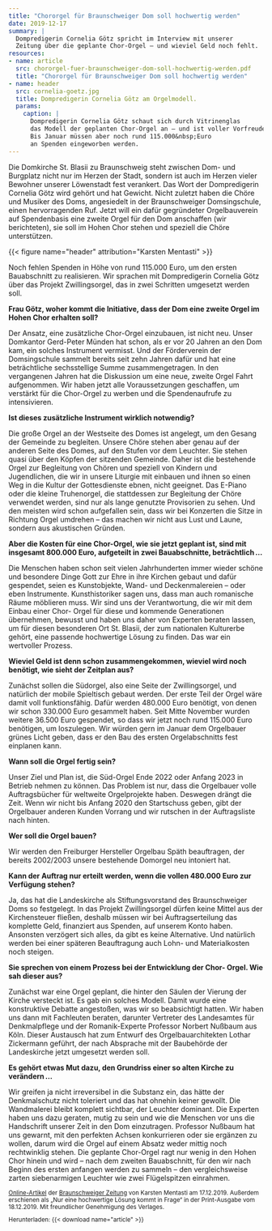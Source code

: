 ```yaml
---
title: "Chororgel für Braunschweiger Dom soll hochwertig werden"
date: 2019-12-17
summary: |
  Dompredigerin Cornelia Götz spricht im Interview mit unserer
  Zeitung über die geplante Chor-Orgel – und wieviel Geld noch fehlt.
resources:
- name: article
  src: chororgel-fuer-braunschweiger-dom-soll-hochwertig-werden.pdf
  title: "Chororgel für Braunschweiger Dom soll hochwertig werden"
- name: header
  src: cornelia-goetz.jpg
  title: Dompredigerin Cornelia Götz am Orgelmodell.
  params:
    caption: |
      Dompredigerin Cornelia Götz schaut sich durch Vitrinenglas 
      das Modell der geplanten Chor-Orgel an – und ist voller Vorfreude. 
      Bis Januar müssen aber noch rund 115.000&nbsp;Euro 
      an Spenden eingeworben werden.
---
```


Die Domkirche St. Blasii zu Braunschweig steht zwischen Dom- und
Burgplatz nicht nur im Herzen der Stadt, sondern ist auch im Herzen vieler
Bewohner unserer Löwenstadt fest verankert. Das Wort der Dompredigerin
Cornelia Götz wird gehört und hat Gewicht. Nicht zuletzt haben die Chöre
und Musiker des Doms, angesiedelt in der Braunschweiger Domsingschule,
einen hervorragenden Ruf. Jetzt will ein dafür gegründeter Orgelbauverein
auf Spendenbasis eine zweite Orgel für den Dom anschaffen (wir
berichteten), sie soll im Hohen Chor stehen und speziell die Chöre
unterstützen.

{{< figure name="header" attribution="Karsten Mentasti" >}}

Noch fehlen Spenden in Höhe von rund 115.000&nbsp;Euro, um den ersten
Bauabschnitt zu realisieren. Wir sprachen mit Dompredigerin Cornelia Götz
über das Projekt Zwillingsorgel, das in zwei Schritten umgesetzt werden soll.

**Frau Götz, woher kommt die Initiative, dass der Dom eine zweite
Orgel im Hohen Chor erhalten soll?**

Der Ansatz, eine zusätzliche Chor-Orgel einzubauen, ist nicht neu. Unser
Domkantor Gerd-Peter Münden hat schon, als er vor 20&nbsp;Jahren an den Dom
kam, ein solches Instrument vermisst. Und der Förderverein der
Domsingschule sammelt bereits seit zehn Jahren dafür und hat eine
beträchtliche sechsstellige Summe zusammengetragen. In den vergangenen
Jahren hat die Diskussion um eine neue, zweite Orgel Fahrt aufgenommen.
Wir haben jetzt alle Voraussetzungen geschaffen, um verstärkt für die
Chor-Orgel zu werben und die Spendenaufrufe zu intensivieren.

**Ist dieses zusätzliche Instrument wirklich notwendig?**

Die große Orgel an der Westseite des Domes ist angelegt, um den Gesang der
Gemeinde zu begleiten. Unsere Chöre stehen aber genau auf der anderen
Seite des Domes, auf den Stufen vor dem Leuchter. Sie stehen quasi über den
Köpfen der sitzenden Gemeinde. Daher ist die bestehende Orgel zur
Begleitung von Chören und speziell von Kindern und Jugendlichen, die wir in
unsere Liturgie mit einbauen und ihnen so einen Weg in die Kultur der
Gottesdienste ebnen, nicht geeignet. Das E-Piano oder die kleine
Truhenorgel, die stattdessen zur Begleitung der Chöre verwendet werden,
sind nur als lange genutzte Provisorien zu sehen. Und den meisten wird
schon aufgefallen sein, dass wir bei Konzerten die Sitze in Richtung Orgel
umdrehen – das machen wir nicht aus Lust und Laune, sondern aus
akustischen Gründen.

**Aber die Kosten für eine Chor-Orgel, wie sie jetzt geplant ist, sind
  mit insgesamt 800.000&nbsp;Euro, aufgeteilt in zwei Bauabschnitte,
  beträchtlich …**

Die Menschen haben schon seit vielen Jahrhunderten immer wieder schöne
und besondere Dinge Gott zur Ehre in ihre Kirchen gebaut und dafür
gespendet, seien es Kunstobjekte, Wand- und Deckenmalereien – oder eben
Instrumente.
Kunsthistoriker sagen uns, dass man auch romanische Räume möblieren
muss. Wir sind uns der Verantwortung, die wir mit dem Einbau einer Chor-
Orgel für diese und kommende Generationen übernehmen, bewusst und
haben uns daher von Experten beraten lassen, um für diesen besonderen Ort
St. Blasii, der zum nationalen Kulturerbe gehört, eine passende hochwertige
Lösung zu finden. Das war ein wertvoller Prozess.

**Wieviel Geld ist denn schon zusammengekommen, wieviel wird
  noch benötigt, wie sieht der Zeitplan aus?**

Zunächst sollen die Südorgel, also eine Seite der Zwillingsorgel, und natürlich
der mobile Spieltisch gebaut werden. Der erste Teil der Orgel wäre damit voll
funktionsfähig. Dafür werden 480.000&nbsp;Euro benötigt, von denen wir schon
330.000&nbsp;Euro gesammelt haben. Seit Mitte November wurden weitere
36.500&nbsp;Euro gespendet, so dass wir jetzt noch rund 115.000&nbsp;Euro benötigen,
um loszulegen. Wir würden gern im Januar dem Orgelbauer grünes Licht
geben, dass er den Bau des ersten Orgelabschnitts fest einplanen kann.

**Wann soll die Orgel fertig sein?**

Unser Ziel und Plan ist, die Süd-Orgel Ende&nbsp;2022 oder Anfang&nbsp;2023 in
Betrieb nehmen zu können. Das Problem ist nur, dass die Orgelbauer volle
Auftragsbücher für weltweite Orgelprojekte haben. Deswegen drängt die Zeit.
Wenn wir nicht bis Anfang&nbsp;2020 den Startschuss geben, gibt der Orgelbauer
anderen Kunden Vorrang und wir rutschen in der Auftragsliste nach hinten.

**Wer soll die Orgel bauen?**

Wir werden den Freiburger Hersteller Orgelbau Späth beauftragen, der
bereits&nbsp;2002/2003 unsere bestehende Domorgel neu intoniert hat.

**Kann der Auftrag nur erteilt werden, wenn die vollen&nbsp;480.000
  Euro zur Verfügung stehen?**

Ja, das hat die Landeskirche als Stiftungsvorstand des Braunschweiger Doms
so festgelegt. In das Projekt Zwillingsorgel dürfen keine Mittel aus der
Kirchensteuer fließen, deshalb müssen wir bei Auftragserteilung das
komplette Geld, finanziert aus Spenden, auf unserem Konto haben.
Ansonsten verzögert sich alles, da gibt es keine Alternative. Und natürlich
werden bei einer späteren Beauftragung auch Lohn- und Materialkosten noch
steigen.

**Sie sprechen von einem Prozess bei der Entwicklung der Chor-
  Orgel. Wie sah dieser aus?**

Zunächst war eine Orgel geplant, die hinter den Säulen der Vierung der
Kirche versteckt ist. Es gab ein solches Modell. Damit wurde eine
konstruktive Debatte angestoßen, was wir so beabsichtigt hatten. Wir haben
uns dann mit Fachleuten beraten, darunter Vertreter des Landesamtes für
Denkmalpflege und der Romanik-Experte Professor Norbert Nußbaum aus
Köln. Dieser Austausch hat zum Entwurf des Orgelbauarchitekten Lothar
Zickermann geführt, der nach Absprache mit der Baubehörde der
Landeskirche jetzt umgesetzt werden soll.

**Es gehört etwas Mut dazu, den Grundriss einer so alten Kirche zu
  verändern …**

Wir greifen ja nicht irreversibel in die Substanz ein, das hätte der
Denkmalschutz nicht toleriert und das hat ohnehin keiner gewollt. Die
Wandmalerei bleibt komplett sichtbar, der Leuchter dominant. Die Experten
haben uns dazu geraten, mutig zu sein und wie die Menschen vor uns die
Handschrift unserer Zeit in den Dom einzutragen. Professor Nußbaum hat
uns gewarnt, mit den perfekten Achsen konkurrieren oder sie ergänzen zu
wollen, darum wird die Orgel auf einem Absatz weder mittig noch
rechtwinklig stehen. Die geplante Chor-Orgel ragt nur wenig in den Hohen
Chor hinein und wird – nach dem zweiten Bauabschnitt, für den wir nach
Beginn des ersten anfangen werden zu sammeln – den vergleichsweise zarten
siebenarmigen Leuchter wie zwei Flügelspitzen einrahmen.

<small>

[Online-Artikel](https://braunschweiger-zeitung.de/article227942223.html) der [Braunschweiger Zeitung](https://braunschweiger-zeitung.de) von Karsten Mentasti am 17.12.2019.
Außerdem erschienen als „Nur eine hochwertige Lösung kommt in Frage“ in der Print-Ausgabe vom 18.12.2019.
Mit freundlicher Genehmigung des Verlages.

Herunterladen: {{< download name="article" >}}

</small>
